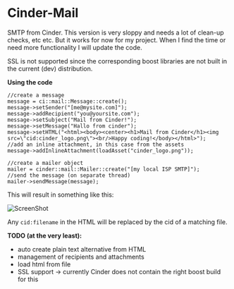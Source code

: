 Cinder-Mail
===========

SMTP from Cinder. This version is very sloppy and needs a lot of clean-up checks, etc etc. But it works for now for my project. When I find the time or need more functionality I will update the code.

SSL is not supported since the corresponding boost libraries are not built in the current (dev) distribution.

**Using the code**

	//create a message
	message = ci::mail::Message::create();
    message->setSender("[me@mysite.com]");
    message->addRecipient("you@yoursite.com");
    message->setSubject("Mail from Cinder!");
    message->setMessage("Hallo from cinder");
    message->setHTML("<html><body><center><h1>Mail from Cinder</h1><img src=\"cid:cinder_logo.png\"><br/>Happy coding!</body></html>");
    //add an inline attachment, in this case from the assets
    message->addInlineAttachment(loadAsset("cinder_logo.png"));
	
	//create a mailer object
    mailer = cinder::mail::Mailer::create("[my local ISP SMTP]");
    //send the message (on separate thread)
    mailer->sendMessage(message);

This will result in something like this:

![ScreenShot](https://raw.github.com/sy1vain/Cinder-Mail/master/screenshots/email.png)

Any `cid:filename` in the HTML will be replaced by the cid of a matching file.

**TODO (at the very least):**

* auto create plain text alternative from HTML
* management of recipients and attachments
* load html from file
* SSL support -> currently Cinder does not contain the right boost build for this
